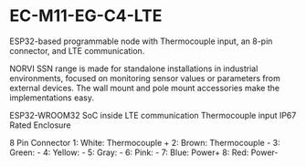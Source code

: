 # EC-M11-EG-C4-LTE
  ESP32-based programmable node with Thermocouple input, an 8-pin connector, and LTE communication.

NORVI SSN range is made for standalone installations in industrial environments, focused on monitoring sensor values or parameters from external devices. 
The wall mount and pole mount accessories make the implementations easy.

ESP32-WROOM32 SoC inside
LTE communication
Thermocouple input
IP67 Rated Enclosure

8 Pin Connector
1:   White:   Thermocouple +
2:   Brown:   Thermocouple -
3:   Green:   -
4:   Yellow:  -
5:   Gray:    -
6:   Pink:    -
7:   Blue:    Power+
8:   Red:     Power-
